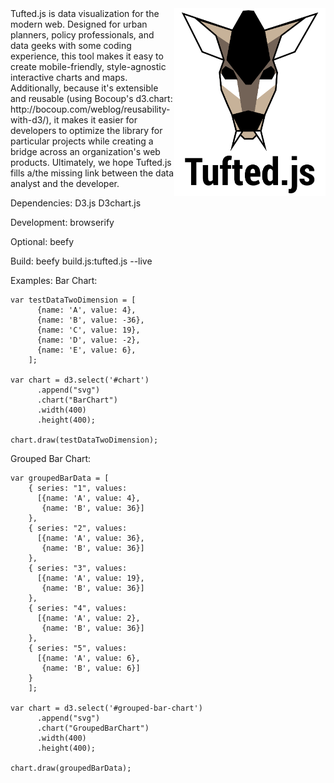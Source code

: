 <img height="300" align="right" src="https://raw.githubusercontent.com/MAPC/tufted.js/master/tufted-logo-05.png">
Tufted.js is data visualization for the modern web. Designed for urban planners, policy professionals, and data geeks with some coding experience, this tool makes it easy to create mobile-friendly, style-agnostic interactive charts and maps. Additionally, because it's extensible and reusable (using Bocoup's d3.chart: http://bocoup.com/weblog/reusability-with-d3/), it makes it easier for developers to optimize the library for particular projects while creating a bridge across an organization's web products. Ultimately, we hope Tufted.js fills a/the missing link between the data analyst and the developer. 

Dependencies:
D3.js
D3chart.js 

Development:
browserify

Optional:
beefy

Build:
beefy build.js:tufted.js --live

Examples:
Bar Chart:
```
var testDataTwoDimension = [
      {name: 'A', value: 4},
      {name: 'B', value: -36},
      {name: 'C', value: 19},
      {name: 'D', value: -2},
      {name: 'E', value: 6},
    ];

var chart = d3.select('#chart')
      .append("svg")
      .chart("BarChart")
      .width(400)
      .height(400);

chart.draw(testDataTwoDimension); 
```

Grouped Bar Chart:
```
var groupedBarData = [
    { series: "1", values:
      [{name: 'A', value: 4},
       {name: 'B', value: 36}]
    },
    { series: "2", values:
      [{name: 'A', value: 36},
       {name: 'B', value: 36}]
    },
    { series: "3", values:
      [{name: 'A', value: 19},
       {name: 'B', value: 36}]
    },
    { series: "4", values:
      [{name: 'A', value: 2},
       {name: 'B', value: 36}]
    },
    { series: "5", values:
      [{name: 'A', value: 6},
       {name: 'B', value: 6}]
    }
    ];

var chart = d3.select('#grouped-bar-chart')
      .append("svg")
      .chart("GroupedBarChart")
      .width(400)
      .height(400);

chart.draw(groupedBarData);
```
